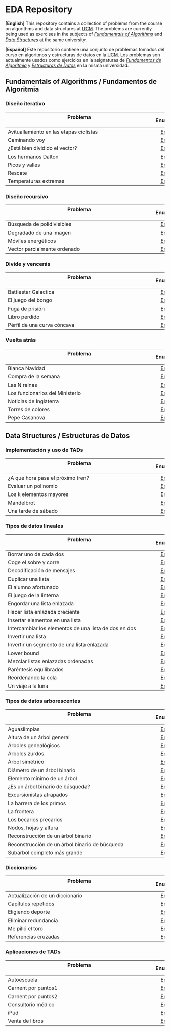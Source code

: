 # EDA Repository

**[English]**
This repository contains a collection of problems from the course on algorithms and data structures at [UCM](https://www.ucm.es/ "Universidad Complutense de Madrid"). The problems are currently being used as exercises in the subjects of [*Fundamentals of Algorithms*](https://www.ucm.es/estudios/grado-ingenieriainformatica-plan-805357 "Fundamentals of Algorithms at UCM") and [*Data Structures*](https://www.ucm.es/estudios/grado-ingenieriainformatica-plan-805358 "Data Structures at UCM") at the same university. 

**[Español]**
Este repositorio contiene una conjunto de problemas tomados del curso en algoritmos y estructuras de datos en la [UCM](https://www.ucm.es/ "Universidad Complutense de Madrid"). Los problemas son actualmente usados como ejercicios en la asignaturas de [*Fundamentos de Algoritmia*](https://www.ucm.es/estudios/grado-ingenieriainformatica-plan-805357 "Fundamentos de Algoritmia en la UCM") y [*Estructuras de Datos*](https://www.ucm.es/estudios/grado-ingenieriainformatica-plan-805358 "Estructuras de Datos en la UCM") en la misma universidad. 

## Fundamentals of Algorithms / Fundamentos de Algoritmia

### Diseño iterativo

| Problema &nbsp;&nbsp;&nbsp;&nbsp;&nbsp;&nbsp;&nbsp;&nbsp;&nbsp;&nbsp;&nbsp;&nbsp;&nbsp;&nbsp;&nbsp;&nbsp;&nbsp;&nbsp;&nbsp;&nbsp;&nbsp;&nbsp;&nbsp;&nbsp;&nbsp;&nbsp;&nbsp;&nbsp;&nbsp;&nbsp;&nbsp;&nbsp;&nbsp;&nbsp;&nbsp;&nbsp;&nbsp;&nbsp;&nbsp;&nbsp;&nbsp;&nbsp;&nbsp;&nbsp;&nbsp;&nbsp;&nbsp;&nbsp;&nbsp;&nbsp;&nbsp;&nbsp;&nbsp;&nbsp;&nbsp;&nbsp;&nbsp;&nbsp;&nbsp;&nbsp;&nbsp;&nbsp;&nbsp;&nbsp;&nbsp;&nbsp;&nbsp;&nbsp;&nbsp;&nbsp;&nbsp;&nbsp;&nbsp;&nbsp;&nbsp;&nbsp;&nbsp;&nbsp;&nbsp;&nbsp;&nbsp;&nbsp;&nbsp;&nbsp;&nbsp;&nbsp;&nbsp;&nbsp;&nbsp;&nbsp;&nbsp;&nbsp;&nbsp;&nbsp;&nbsp;&nbsp;&nbsp;&nbsp;&nbsp;&nbsp;&nbsp;&nbsp;&nbsp;&nbsp;&nbsp; | Enunciado           | Solución           |
| ------------- |:-------------:| :-------------:|
| Avituallamiento en las etapas ciclistas     | [Enlace](Algorithms/Iterative/avituallamiento.pdf) | [Enlace](Algorithms/Iterative/avituallamiento.cpp) |
| Caminando voy     | [Enlace](Algorithms/Iterative/caminando.pdf) | [Enlace](Algorithms/Iterative/caminando.cpp) |
| ¿Está bien dividido el vector?    | [Enlace](Algorithms/Iterative/vector.pdf) | [Enlace](Algorithms/Iterative/vector.cpp) |
| Los hermanos Dalton     | [Enlace](Algorithms/Iterative/dalton.pdf) | [Enlace](Algorithms/Iterative/dalton.cpp) |
| Picos y valles     | [Enlace](Algorithms/Iterative/picos.pdf) | [Enlace](Algorithms/Iterative/picos.cpp) |
| Rescate  | [Enlace](Algorithms/Iterative/rescate.pdf) | [Enlace](Algorithms/Iterative/rescate.cpp) |
| Temperaturas extremas     | [Enlace](Algorithms/Iterative/temperaturas.pdf) | [Enlace](Algorithms/Iterative/temperaturas.cpp) |

### Diseño recursivo

| Problema  &nbsp;&nbsp;&nbsp;&nbsp;&nbsp;&nbsp;&nbsp;&nbsp;&nbsp;&nbsp;&nbsp;&nbsp;&nbsp;&nbsp;&nbsp;&nbsp;&nbsp;&nbsp;&nbsp;&nbsp;&nbsp;&nbsp;&nbsp;&nbsp;&nbsp;&nbsp;&nbsp;&nbsp;&nbsp;&nbsp;&nbsp;&nbsp;&nbsp;&nbsp;&nbsp;&nbsp;&nbsp;&nbsp;&nbsp;&nbsp;&nbsp;&nbsp;&nbsp;&nbsp;&nbsp;&nbsp;&nbsp;&nbsp;&nbsp;&nbsp;&nbsp;&nbsp;&nbsp;&nbsp;&nbsp;&nbsp;&nbsp;&nbsp;&nbsp;&nbsp;&nbsp;&nbsp;&nbsp;&nbsp;&nbsp;&nbsp;&nbsp;&nbsp;&nbsp;&nbsp;&nbsp;&nbsp;&nbsp;&nbsp;&nbsp;&nbsp;&nbsp;&nbsp;&nbsp;&nbsp;&nbsp;&nbsp;&nbsp;&nbsp;&nbsp;&nbsp;&nbsp;&nbsp;&nbsp;&nbsp;&nbsp;&nbsp;&nbsp;&nbsp;&nbsp;&nbsp;&nbsp;&nbsp;&nbsp;&nbsp;&nbsp;&nbsp;&nbsp;&nbsp;&nbsp; | Enunciado           | Solución           |
| ----------------------------------------------------------------- |:-------------:| :-------------:|
| Búsqueda de polidivisibles   | [Enlace](Algorithms/Recursive/polidivisibles.pdf) | [Enlace](Algorithms/Recursive/polidivisibles.cpp) |
| Degradado de una imagen    | [Enlace](Algorithms/Recursive/degradado.pdf) | [Enlace](Algorithms/Recursive/degradado.cpp) |
| Móviles energéticos    | [Enlace](Algorithms/Recursive/moviles.pdf) | [Enlace](Algorithms/Recursive/moviles.cpp) |
| Vector parcialmente ordenado   | [Enlace](Algorithms/Recursive/ordenado.pdf) | [Enlace](Algorithms/Recursive/ordenado.cpp) |

### Divide y vencerás

| Problema  &nbsp;&nbsp;&nbsp;&nbsp;&nbsp;&nbsp;&nbsp;&nbsp;&nbsp;&nbsp;&nbsp;&nbsp;&nbsp;&nbsp;&nbsp;&nbsp;&nbsp;&nbsp;&nbsp;&nbsp;&nbsp;&nbsp;&nbsp;&nbsp;&nbsp;&nbsp;&nbsp;&nbsp;&nbsp;&nbsp;&nbsp;&nbsp;&nbsp;&nbsp;&nbsp;&nbsp;&nbsp;&nbsp;&nbsp;&nbsp;&nbsp;&nbsp;&nbsp;&nbsp;&nbsp;&nbsp;&nbsp;&nbsp;&nbsp;&nbsp;&nbsp;&nbsp;&nbsp;&nbsp;&nbsp;&nbsp;&nbsp;&nbsp;&nbsp;&nbsp;&nbsp;&nbsp;&nbsp;&nbsp;&nbsp;&nbsp;&nbsp;&nbsp;&nbsp;&nbsp;&nbsp;&nbsp;&nbsp;&nbsp;&nbsp;&nbsp;&nbsp;&nbsp;&nbsp;&nbsp;&nbsp;&nbsp;&nbsp;&nbsp;&nbsp;&nbsp;&nbsp;&nbsp;&nbsp;&nbsp;&nbsp;&nbsp;&nbsp;&nbsp;&nbsp;&nbsp;&nbsp;&nbsp;&nbsp;&nbsp;&nbsp;&nbsp;&nbsp;&nbsp;&nbsp; | Enunciado           | Solución           |
| ----------------------------------------------------------------- |:-------------:| :-------------:|
| Battlestar Galactica| [Enlace](Algorithms/Divide/battlestar.pdf)| [Enlace](Algorithms/Divide/battlestar.cpp)|
| El juego del bongo    |[Enlace](Algorithms/Divide/bongo.pdf) | [Enlace](Algorithms/Divide/bongo.cpp) |
| Fuga de prisión   | [Enlace](Algorithms/Divide/fuga.pdf) | [Enlace](Algorithms/Divide/fuga.cpp) |
| Libro perdido    | [Enlace](Algorithms/Divide/libro.pdf) | [Enlace](Algorithms/Divide/libro.cpp) |
| Pérfil de una curva cóncava| [Enlace](Algorithms/Divide/concava.pdf)|[Enlace](Algorithms/Divide/concava.cpp) |

### Vuelta atrás

| Problema  &nbsp;&nbsp;&nbsp;&nbsp;&nbsp;&nbsp;&nbsp;&nbsp;&nbsp;&nbsp;&nbsp;&nbsp;&nbsp;&nbsp;&nbsp;&nbsp;&nbsp;&nbsp;&nbsp;&nbsp;&nbsp;&nbsp;&nbsp;&nbsp;&nbsp;&nbsp;&nbsp;&nbsp;&nbsp;&nbsp;&nbsp;&nbsp;&nbsp;&nbsp;&nbsp;&nbsp;&nbsp;&nbsp;&nbsp;&nbsp;&nbsp;&nbsp;&nbsp;&nbsp;&nbsp;&nbsp;&nbsp;&nbsp;&nbsp;&nbsp;&nbsp;&nbsp;&nbsp;&nbsp;&nbsp;&nbsp;&nbsp;&nbsp;&nbsp;&nbsp;&nbsp;&nbsp;&nbsp;&nbsp;&nbsp;&nbsp;&nbsp;&nbsp;&nbsp;&nbsp;&nbsp;&nbsp;&nbsp;&nbsp;&nbsp;&nbsp;&nbsp;&nbsp;&nbsp;&nbsp;&nbsp;&nbsp;&nbsp;&nbsp;&nbsp;&nbsp;&nbsp;&nbsp;&nbsp;&nbsp;&nbsp;&nbsp;&nbsp;&nbsp;&nbsp;&nbsp;&nbsp;&nbsp;&nbsp;&nbsp;&nbsp;&nbsp;&nbsp;&nbsp;&nbsp; | Enunciado           | Solución           |
| ------------- |:-------------:| :-------------:|
| Blanca Navidad  | [Enlace](Algorithms/Backtracking/navidad.pdf) | [Enlace](Algorithms/Backtracking/navidad.cpp) |
| Compra de la semana   | [Enlace](Algorithms/Backtracking/compra.pdf) | [Enlace](Algorithms/Backtracking/compra.cpp) |
| Las N reinas     | [Enlace](Algorithms/Backtracking/reinas.pdf) | [Enlace](Algorithms/Backtracking/reinas.cpp) |
| Los funcionarios del Ministerio|[Enlace](Algorithms/Backtracking/funcionarios.pdf)|[Enlace](Algorithms/Backtracking/funcionarios.cpp)|
| Noticias de Inglaterra     | [Enlace](Algorithms/Backtracking/inglaterra.pdf) | [Enlace](Algorithms/Backtracking/inglaterra.cpp) |
| Torres de colores   | [Enlace](Algorithms/Backtracking/torres.pdf) | [Enlace](Algorithms/Backtracking/torres.cpp) |
| Pepe Casanova     | [Enlace](Algorithms/Backtracking/pepe.pdf) | [Enlace](Algorithms/Backtracking/pepe.cpp) |


## Data Structures / Estructuras de Datos

### Implementación y uso de TADs

| Problema  &nbsp;&nbsp;&nbsp;&nbsp;&nbsp;&nbsp;&nbsp;&nbsp;&nbsp;&nbsp;&nbsp;&nbsp;&nbsp;&nbsp;&nbsp;&nbsp;&nbsp;&nbsp;&nbsp;&nbsp;&nbsp;&nbsp;&nbsp;&nbsp;&nbsp;&nbsp;&nbsp;&nbsp;&nbsp;&nbsp;&nbsp;&nbsp;&nbsp;&nbsp;&nbsp;&nbsp;&nbsp;&nbsp;&nbsp;&nbsp;&nbsp;&nbsp;&nbsp;&nbsp;&nbsp;&nbsp;&nbsp;&nbsp;&nbsp;&nbsp;&nbsp;&nbsp;&nbsp;&nbsp;&nbsp;&nbsp;&nbsp;&nbsp;&nbsp;&nbsp;&nbsp;&nbsp;&nbsp;&nbsp;&nbsp;&nbsp;&nbsp;&nbsp;&nbsp;&nbsp;&nbsp;&nbsp;&nbsp;&nbsp;&nbsp;&nbsp;&nbsp;&nbsp;&nbsp;&nbsp;&nbsp;&nbsp;&nbsp;&nbsp;&nbsp;&nbsp;&nbsp;&nbsp;&nbsp;&nbsp;&nbsp;&nbsp;&nbsp;&nbsp;&nbsp;&nbsp;&nbsp;&nbsp;&nbsp;&nbsp;&nbsp;&nbsp;&nbsp;&nbsp;&nbsp; | Enunciado           | Solución           |
| ----------------------------------------------------------------- |:-------------:| :-------------:|
| ¿A qué hora pasa el próximo tren?|[Enlace](Algorithms/ADTimplementations/tren.pdf)|[Enlace](Algorithms/ADTimplementations/tren) |
| Evaluar un polinomio  |[Enlace](Algorithms/ADTimplementations/polinomio.pdf) | [Enlace](Algorithms/ADTimplementations/polinomio) |
| Los k elementos mayores | [Enlace](Algorithms/ADTimplementations/mayores.pdf) | [Enlace](Algorithms/ADTimplementations/mayores) |
| Mandelbrot| [Enlace](Algorithms/ADTimplementations/mandelbrot.pdf) | [Enlace](Algorithms/ADTimplementations/mandelbrot) |
| Una tarde de sábado  | [Enlace](Algorithms/ADTimplementationsv/sabado.pdf) | [Enlace](Algorithms/ADTimplementations/sabado) |

### Tipos de datos lineales

| Problema  &nbsp;&nbsp;&nbsp;&nbsp;&nbsp;&nbsp;&nbsp;&nbsp;&nbsp;&nbsp;&nbsp;&nbsp;&nbsp;&nbsp;&nbsp;&nbsp;&nbsp;&nbsp;&nbsp;&nbsp;&nbsp;&nbsp;&nbsp;&nbsp;&nbsp;&nbsp;&nbsp;&nbsp;&nbsp;&nbsp;&nbsp;&nbsp;&nbsp;&nbsp;&nbsp;&nbsp;&nbsp;&nbsp;&nbsp;&nbsp;&nbsp;&nbsp;&nbsp;&nbsp;&nbsp;&nbsp;&nbsp;&nbsp;&nbsp;&nbsp;&nbsp;&nbsp;&nbsp;&nbsp;&nbsp;&nbsp;&nbsp;&nbsp;&nbsp;&nbsp;&nbsp;&nbsp;&nbsp;&nbsp;&nbsp;&nbsp;&nbsp;&nbsp;&nbsp;&nbsp;&nbsp;&nbsp;&nbsp;&nbsp;&nbsp;&nbsp;&nbsp;&nbsp;&nbsp;&nbsp;&nbsp;&nbsp;&nbsp;&nbsp;&nbsp;&nbsp;&nbsp;&nbsp;&nbsp;&nbsp;&nbsp;&nbsp;&nbsp;&nbsp;&nbsp;&nbsp;&nbsp;&nbsp;&nbsp;&nbsp;&nbsp;&nbsp;&nbsp;&nbsp;&nbsp; | Enunciado           | Solución           |
| ----------------------------------------------------------------- |:-------------:| :-------------:|
| Borrar uno de cada dos | [Enlace](Algorithms/Queues/borrar.pdf) | [Enlace](Algorithms/Queues/borrar) |
| Coge el sobre y corre | [Enlace](Algorithms/Queues/sobre.pdf) | [Enlace](Algorithms/Queues/sobre) |
| Decodificación de mensajes | [Enlace](Algorithms/Queues/decodificacion.pdf) | [Enlace](Algorithms/Queues/decodificacion.cpp) |
| Duplicar una lista | [Enlace](Algorithms/Queues/duplicar.pdf) | [Enlace](Algorithms/Queues/duplicar) |
| El alumno afortunado | [Enlace](Algorithms/Queues/alumno.pdf) | [Enlace](Algorithms/Queues/alumno) |
| El juego de la linterna |[Enlace](Algorithms/Queues/linterna.pdf) | [Enlace](Algorithms/Queues/linterna.cpp) |
| Engordar una lista enlazada | [Enlace](Algorithms/Queues/engordar.pdf) | [Enlace](Algorithms/Queues/engordar) |
| Hacer lista enlazada creciente| [Enlace](Algorithms/Queues/creciente.pdf) | [Enlace](Algorithms/Queues/creciente) |
| Insertar elementos en una lista | [Enlace](Algorithms/Queues/insertar.pdf) | [Enlace](Algorithms/Queues/insertar) |
| Intercambiar los elementos de una lista de dos en dos|[Enlace](Algorithms/Queues/intercambiar.pdf)|[Enlace](Algorithms/Queues/intercambiar)|
| Invertir una lista | [Enlace](Algorithms/Queues/invlista.pdf) | [Enlace](Algorithms/Queues/invlista) |
| Invertir un segmento de una lista enlazada|[Enlace](Algorithms/Queues/invertir.pdf)|[Enlace](Algorithms/Queues/invertir)|
| Lower bound | [Enlace](Algorithms/Queues/lower.pdf) | [Enlace](Algorithms/Queues/lower) |
| Mezclar listas enlazadas ordenadas|[Enlace](Algorithms/Queues/mezclar.pdf) | [Enlace](Algorithms/Queues/mezclar) |
| Paréntesis equilibrados|[Enlace](Algorithms/Queues/parentesis.pdf) | [Enlace](Algorithms/Queues/parentesis.cpp) |
| Reordenando la cola | [Enlace](Algorithms/Queues/reordenando.pdf) | [Enlace](Algorithms/Queues/reordenando) |
| Un viaje a la luna | [Enlace](Algorithms/Queues/luna.pdf) | [Enlace](Algorithms/Queues/luna) |

### Tipos de datos arborescentes

| Problema  &nbsp;&nbsp;&nbsp;&nbsp;&nbsp;&nbsp;&nbsp;&nbsp;&nbsp;&nbsp;&nbsp;&nbsp;&nbsp;&nbsp;&nbsp;&nbsp;&nbsp;&nbsp;&nbsp;&nbsp;&nbsp;&nbsp;&nbsp;&nbsp;&nbsp;&nbsp;&nbsp;&nbsp;&nbsp;&nbsp;&nbsp;&nbsp;&nbsp;&nbsp;&nbsp;&nbsp;&nbsp;&nbsp;&nbsp;&nbsp;&nbsp;&nbsp;&nbsp;&nbsp;&nbsp;&nbsp;&nbsp;&nbsp;&nbsp;&nbsp;&nbsp;&nbsp;&nbsp;&nbsp;&nbsp;&nbsp;&nbsp;&nbsp;&nbsp;&nbsp;&nbsp;&nbsp;&nbsp;&nbsp;&nbsp;&nbsp;&nbsp;&nbsp;&nbsp;&nbsp;&nbsp;&nbsp;&nbsp;&nbsp;&nbsp;&nbsp;&nbsp;&nbsp;&nbsp;&nbsp;&nbsp;&nbsp;&nbsp;&nbsp;&nbsp;&nbsp;&nbsp;&nbsp;&nbsp;&nbsp;&nbsp;&nbsp;&nbsp;&nbsp;&nbsp;&nbsp;&nbsp;&nbsp;&nbsp;&nbsp;&nbsp;&nbsp;&nbsp;&nbsp;&nbsp; | Enunciado           | Solución           |
| ----------------------------------------------------------------- |:-------------:| :-------------:|
| Aguaslimpias | [Enlace](Algorithms/Trees/aguaslimpias.pdf) | [Enlace](Algorithms/Trees/aguaslimpias) |
| Altura de un árbol general  | [Enlace](Algorithms/Trees/altura.pdf) | [Enlace](Algorithms/Trees/altura) |
| Árboles genealógicos | [Enlace](Algorithms/Trees/genealogicos.pdf) | [Enlace](Algorithms/Trees/genealogicos) |
| Árboles zurdos | [Enlace](Algorithms/Trees/zurdos.pdf) | [Enlace](Algorithms/Trees/zurdos) |
| Árbol simétrico | [Enlace](Algorithms/Trees/simetrico.pdf) | [Enlace](Algorithms/Trees/simetrico) |
| Diámetro de un árbol binario | [Enlace](Algorithms/Trees/diametro.pdf) | [Enlace](Algorithms/Trees/diametro) |
| Elemento mínimo de un árbol   | [Enlace](Algorithms/Trees/minimo.pdf) | [Enlace](Algorithms/Trees/minimo) |
| ¿Es un árbol binario de búsqueda? | [Enlace](Algorithms/Trees/binario.pdf) | [Enlace](Algorithms/Trees/binario) |
| Excursionistas atrapados | [Enlace](Algorithms/Trees/excursionistas.pdf) | [Enlace](Algorithms/Trees/excursionistas) |
| La barrera de los primos | [Enlace](Algorithms/Trees/barrera.pdf) | [Enlace](Algorithms/Trees/barrera) |
| La frontera   |[Enlace](Algorithms/Trees/frontera.pdf) | [Enlace](Algorithms/Trees/frontera) |
| Los becarios precarios  | [Enlace](Algorithms/Trees/becarios.pdf) | [Enlace](Algorithms/Trees/becarios.cpp) |
| Nodos, hojas y altura    | [Enlace](Algorithms/Trees/nodos.pdf) | [Enlace](Algorithms/Trees/nodos) |
| Reconstrucción de un árbol binario | [Enlace](Algorithms/Trees/reconstruccion.pdf) | [Enlace](Algorithms/Trees/reconstruccion) |
| Reconstrucción de un árbol binario de búsqueda | [Enlace](Algorithms/Trees/busqueda.pdf) | [Enlace](Algorithms/Trees/busqueda) |
| Subárbol completo más grande | [Enlace](Algorithms/Trees/subarbol.pdf) | [Enlace](Algorithms/Trees/subarbol) |

### Diccionarios

| Problema  &nbsp;&nbsp;&nbsp;&nbsp;&nbsp;&nbsp;&nbsp;&nbsp;&nbsp;&nbsp;&nbsp;&nbsp;&nbsp;&nbsp;&nbsp;&nbsp;&nbsp;&nbsp;&nbsp;&nbsp;&nbsp;&nbsp;&nbsp;&nbsp;&nbsp;&nbsp;&nbsp;&nbsp;&nbsp;&nbsp;&nbsp;&nbsp;&nbsp;&nbsp;&nbsp;&nbsp;&nbsp;&nbsp;&nbsp;&nbsp;&nbsp;&nbsp;&nbsp;&nbsp;&nbsp;&nbsp;&nbsp;&nbsp;&nbsp;&nbsp;&nbsp;&nbsp;&nbsp;&nbsp;&nbsp;&nbsp;&nbsp;&nbsp;&nbsp;&nbsp;&nbsp;&nbsp;&nbsp;&nbsp;&nbsp;&nbsp;&nbsp;&nbsp;&nbsp;&nbsp;&nbsp;&nbsp;&nbsp;&nbsp;&nbsp;&nbsp;&nbsp;&nbsp;&nbsp;&nbsp;&nbsp;&nbsp;&nbsp;&nbsp;&nbsp;&nbsp;&nbsp;&nbsp;&nbsp;&nbsp;&nbsp;&nbsp;&nbsp;&nbsp;&nbsp;&nbsp;&nbsp;&nbsp;&nbsp;&nbsp;&nbsp;&nbsp;&nbsp;&nbsp;&nbsp; | Enunciado           | Solución           |
| ----------------------------------------------------------------- |:-------------:| :-------------:|
| Actualización de un diccionario  |[Enlace](Algorithms/Maps/diccionario.pdf) | [Enlace](Algorithms/Maps/diccionario.cpp) |
| Capítulos repetidos  | [Enlace](Algorithms/Maps/capitulos.pdf) | [Enlace](Algorithms/Maps/capitulos.cpp) |
| Eligiendo deporte | [Enlace](Algorithms/Maps/deporte.pdf) | [Enlace](Algorithms/Maps/deporte.cpp) |
| Eliminar redundancia  | [Enlace](Algorithms/Maps/redundancia.pdf) | [Enlace](Algorithms/Maps/redundancia.cpp) |
| Me pilló el toro | [Enlace](Algorithms/Maps/toro.pdf) | [Enlace](Algorithms/Maps/toro.cpp) |
| Referencias cruzadas  | [Enlace](Algorithms/Maps/referencias.pdf) | [Enlace](Algorithms/Maps/referencias.cpp) |

### Aplicaciones de TADs

| Problema  &nbsp;&nbsp;&nbsp;&nbsp;&nbsp;&nbsp;&nbsp;&nbsp;&nbsp;&nbsp;&nbsp;&nbsp;&nbsp;&nbsp;&nbsp;&nbsp;&nbsp;&nbsp;&nbsp;&nbsp;&nbsp;&nbsp;&nbsp;&nbsp;&nbsp;&nbsp;&nbsp;&nbsp;&nbsp;&nbsp;&nbsp;&nbsp;&nbsp;&nbsp;&nbsp;&nbsp;&nbsp;&nbsp;&nbsp;&nbsp;&nbsp;&nbsp;&nbsp;&nbsp;&nbsp;&nbsp;&nbsp;&nbsp;&nbsp;&nbsp;&nbsp;&nbsp;&nbsp;&nbsp;&nbsp;&nbsp;&nbsp;&nbsp;&nbsp;&nbsp;&nbsp;&nbsp;&nbsp;&nbsp;&nbsp;&nbsp;&nbsp;&nbsp;&nbsp;&nbsp;&nbsp;&nbsp;&nbsp;&nbsp;&nbsp;&nbsp;&nbsp;&nbsp;&nbsp;&nbsp;&nbsp;&nbsp;&nbsp;&nbsp;&nbsp;&nbsp;&nbsp;&nbsp;&nbsp;&nbsp;&nbsp;&nbsp;&nbsp;&nbsp;&nbsp;&nbsp;&nbsp;&nbsp;&nbsp;&nbsp;&nbsp;&nbsp;&nbsp;&nbsp;&nbsp; | Enunciado           | Solución           |
| ----------------------------------------------------------------- |:-------------:| :-------------:|
| Autoescuela | [Enlace](Algorithms/ADTapplications/autoescuela.pdf) | [Enlace](Algorithms/ADTapplications/autoescuela) |
| Carnent por puntos1 | [Enlace](Algorithms/ADTapplications/carnet1.pdf) | [Enlace](Algorithms/ADTapplications/carnet1) |
| Carnent por puntos2 | [Enlace](Algorithms/ADTapplications/carnet2.pdf) | [Enlace](Algorithms/ADTapplications/carnet2) |
| Consultorio médico | [Enlace](Algorithms/ADTapplications/consultorio.pdf) | [Enlace](Algorithms/ADTapplications/consultorio) |
| iPud  |[Enlace](Algorithms/ADTapplications/ipud.pdf) | [Enlace](Algorithms/ADTapplications/ipud) |
| Venta de libros | [Enlace](Algorithms/ADTapplications/venta.pdf) | [Enlace](Algorithms/ADTapplications/venta) |

